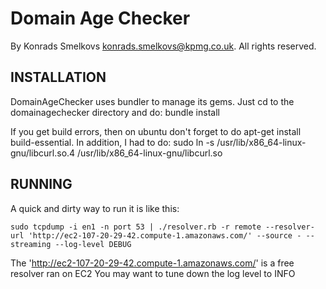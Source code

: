 Domain Age Checker
==================


By Konrads Smelkovs <konrads.smelkovs@kpmg.co.uk>. All rights reserved.

INSTALLATION
------------

DomainAgeChecker uses bundler to manage its gems. Just cd to the domainagechecker directory and do:
	bundle install

If you get build errors, then on ubuntu don't forget to do apt-get install build-essential. In addition, I had to do:
	sudo ln -s /usr/lib/x86_64-linux-gnu/libcurl.so.4 /usr/lib/x86_64-linux-gnu/libcurl.so

RUNNING
-------

A quick and dirty way to run it is like this:

	sudo tcpdump -i en1 -n port 53 | ./resolver.rb -r remote --resolver-url 'http://ec2-107-20-29-42.compute-1.amazonaws.com/' --source - --streaming --log-level DEBUG

The 'http://ec2-107-20-29-42.compute-1.amazonaws.com/' is a free resolver ran on EC2
You may want to tune down the log level to INFO

